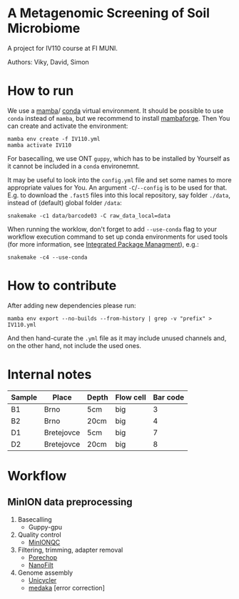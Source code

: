 A Metagenomic Screening of Soil Microbiome
==========================================

A project for IV110 course at FI MUNI.

Authors: Viky, David, Simon

# How to run

We use a
[mamba](https://mamba.readthedocs.io/en/latest/installation.html)/
[conda](https://docs.conda.io/projects/conda/en/latest/user-guide/install/linux.html)
virtual environment. It should be possible to use `conda` instead of `mamba`,
but we recommend to install
[mambaforge](https://github.com/conda-forge/miniforge#mambaforge).
Then You can create and activate the environment:

```
mamba env create -f IV110.yml
mamba activate IV110
```

For basecalling, we use ONT `guppy`, which has to be installed by Yourself
as it cannot be included in a `conda` environemnt.

It may be useful to look into the `config.yml` file and set some names to more
appropriate values for You. An argument `-C`/`--config` is to be used for that.
E.g. to download the `.fast5` files into this local repository, say folder
`./data`, instead of (default) global folder `/data`:

```
snakemake -c1 data/barcode03 -C raw_data_local=data
```

When running the worklow, don't forget to add `--use-conda` flag to your workflow execution command to set up conda environments for used tools (for more information, see [Integrated Package Managment](https://snakemake.readthedocs.io/en/stable/snakefiles/deployment.html#integrated-package-management)), e.g.:

```
snakemake -c4 --use-conda
```

# How to contribute

After adding new dependencies please run:
```
mamba env export --no-builds --from-history | grep -v "prefix" > IV110.yml
```
And then hand-curate the `.yml` file as it may include unused channels
and, on the other hand, not include the used ones.

# Internal notes

| Sample | Place       | Depth | Flow cell | Bar code |
|--------|-------------|-------|-----------|----------|
| B1     | Brno        | 5cm   | big       | 3        |
| B2     | Brno        | 20cm  | big       | 4        |
| D1     | Bretejovce  | 5cm   | big       | 7        |
| D2     | Bretejovce  | 20cm  | big       | 8        |


# Workflow

## MinION data preprocessing
1. Basecalling 
    - Guppy-gpu
2. Quality control
    - [MinIONQC](https://github.com/roblanf/minion_qc)
3. Filtering, trimming, adapter removal
    - [Porechop](https://github.com/rrwick/Porechop)
    - [NanoFilt](https://github.com/wdecoster/nanofilt)
4. Genome assembly
    - [Unicycler](https://github.com/rrwick/Unicycler)
    - [medaka](https://github.com/nanoporetech/medaka) [error correction]

